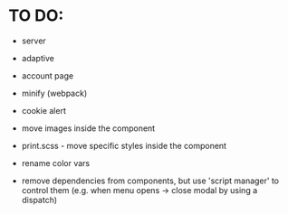 # TO DO:

- server
- adaptive
- account page
- minify (webpack)
- cookie alert
- move images inside the component
- print.scss - move specific styles inside the component
- rename color vars

- remove dependencies from components, but use 'script manager' to control them (e.g. when menu opens -> close modal by using a dispatch)